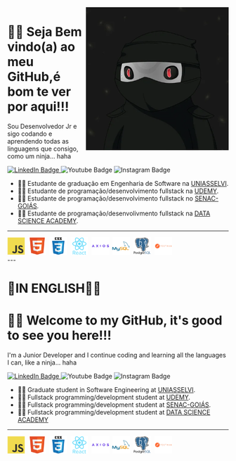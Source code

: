 <img src="ninja.webp" width ="325px" align= "right" >

# 🐱‍👤 Seja Bem vindo(a) ao meu GitHub,é bom te ver por aqui!!!

Sou Desenvolvedor Jr e sigo codando e aprendendo todas as linguagens que consigo, como um ninja... haha
<div id="badges">
  <a href = "https://www.linkedin.com/in/jo%C3%A3o-vitor-alves-3a3043270?utm_source=share&utm_campaign=share_via&utm_content=profile&utm_medium=android_app">
    <img src="https://img.shields.io/badge/LinkedIn-blue?style=for-the-badge&logo=linkedin&logoColor=white" alt="LinkedIn Badge"/>
  </a>
  <img src="https://img.shields.io/badge/YouTube-red?style=for-the-badge&logo=youtube&logoColor=white" alt="Youtube Badge"/>
  <img src="https://img.shields.io/badge/Instagram-purple?style=for-the-badge&logo=instagram&logoColor=white" alt="Instagram Badge"/>
</div>

  

- 🐱‍💻 Estudante de graduação em Engenharia de Software na [UNIASSELVI](https://portal.uniasselvi.com.br/).
- 🐱‍👓 Estudante de programação/desenvolvimento fullstack na [UDEMY](https://www.udemy.com/).
- 🐱‍💻 Estudante de programação/desenvolvimento fullstack no [SENAC-GOIÁS](https://www.go.senac.br/).
- 🐱‍👓 Estudante de programação/desenvolivmento fullstack na [DATA SCIENCE ACADEMY](https://www.datascienceacademy.com.br/).
  
---



  <div><img src="https://github.com/devicons/devicon/blob/master/icons/javascript/javascript-original.svg" title="JavaScript" alt="JavaScript" width="40" height="40"/>&nbsp;
    <img src="https://github.com/devicons/devicon/blob/master/icons/html5/html5-original.svg" title="HTML5" alt="HTML" width="40" height="40"/>&nbsp;
    <img src="https://github.com/devicons/devicon/blob/master/icons/css3/css3-original-wordmark.svg" title="JavaScript" alt="Css" width="40" height="40"/>&nbsp;
    <img src="https://github.com/devicons/devicon/blob/master/icons/react/react-original-wordmark.svg" title="React" alt="React" width="40" height="40"/>&nbsp;
    <img src="https://github.com/devicons/devicon/blob/master/icons/axios/axios-plain-wordmark.svg" title="JavaScript" alt="Axios" width="40" height="40"/>&nbsp;
    <img src="https://github.com/devicons/devicon/blob/master/icons/mysql/mysql-original-wordmark.svg" title="JavaScript" alt="mysql" width="40" height="40"/>&nbsp;
    <img src="https://github.com/devicons/devicon/blob/master/icons/postgresql/postgresql-original-wordmark.svg" title="JavaScript" alt="postgresql" width="40" height="40"/>&nbsp;
    <img src="https://github.com/devicons/devicon/blob/master/icons/postman/postman-original-wordmark.svg" title="JavaScript" alt="postman" width="40" height="40"/>&nbsp;
    </div>
 ---






# 🌌IN ENGLISH🐱‍🐉

# 🐱‍👤 Welcome to my GitHub, it's good to see you here!!!


I'm a Junior Developer and I continue coding and learning all the languages ​​I can, like a ninja... haha
<div id="badges">
  <a href = "https://www.linkedin.com/in/jo%C3%A3o-vitor-alves-3a3043270?utm_source=share&utm_campaign=share_via&utm_content=profile&utm_medium=android_app">
    <img src="https://img.shields.io/badge/LinkedIn-blue?style=for-the-badge&logo=linkedin&logoColor=white" alt="LinkedIn Badge"/>
  </a>
  <img src="https://img.shields.io/badge/YouTube-red?style=for-the-badge&logo=youtube&logoColor=white" alt="Youtube Badge"/>
  <img src="https://img.shields.io/badge/Instagram-purple?style=for-the-badge&logo=instagram&logoColor=white" alt="Instagram Badge"/>
</div>

  
- 🐱‍💻 Graduate student in Software Engineering at [UNIASSELVI](https://portal.uniasselvi.com.br/).
- 🐱‍👓 Fullstack programming/development student at [UDEMY](https://www.udemy.com/).
- 🐱‍💻 Fullstack programming/development student at [SENAC-GOIÁS](https://www.go.senac.br/).
- 🐱‍👓 Fullstack programming/development student at [DATA SCIENCE ACADEMY](https://www.datascienceacademy.com.br/)

---
<div><img src="https://github.com/devicons/devicon/blob/master/icons/javascript/javascript-original.svg" title="JavaScript" alt="JavaScript" width="40" height="40"/>&nbsp;
    <img src="https://github.com/devicons/devicon/blob/master/icons/html5/html5-original.svg" title="HTML5" alt="HTML" width="40" height="40"/>&nbsp;
    <img src="https://github.com/devicons/devicon/blob/master/icons/css3/css3-original-wordmark.svg" title="JavaScript" alt="Css" width="40" height="40"/>&nbsp;
    <img src="https://github.com/devicons/devicon/blob/master/icons/react/react-original-wordmark.svg" title="React" alt="React" width="40" height="40"/>&nbsp;
    <img src="https://github.com/devicons/devicon/blob/master/icons/axios/axios-plain-wordmark.svg" title="JavaScript" alt="Axios" width="40" height="40"/>&nbsp;
    <img src="https://github.com/devicons/devicon/blob/master/icons/mysql/mysql-original-wordmark.svg" title="JavaScript" alt="mysql" width="40" height="40"/>&nbsp;
    <img src="https://github.com/devicons/devicon/blob/master/icons/postgresql/postgresql-original-wordmark.svg" title="JavaScript" alt="postgresql" width="40" height="40"/>&nbsp;
    <img src="https://github.com/devicons/devicon/blob/master/icons/postman/postman-original-wordmark.svg" title="JavaScript" alt="postman" width="40" height="40"/>&nbsp;
    </div>
